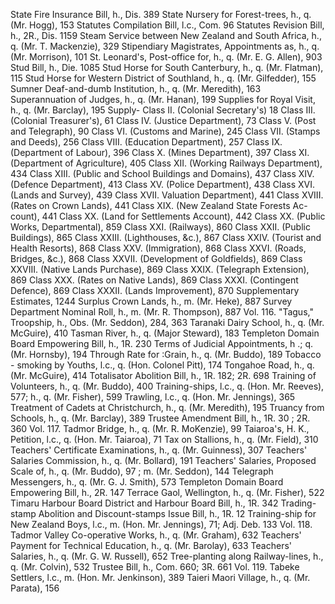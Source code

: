 State Fire Insurance Bill, h., Dis. 389 State Nursery for Forest-trees, h., q. (Mr. Hogg), 153 Statutes Compilation Bill, l.c., Com. 96 Statutes Revision Bill, h., 2R., Dis. 1159 Steam Service between New Zealand and South Africa, h., q. (Mr. T. Mackenzie), 329 Stipendiary Magistrates, Appointments as, h., q. (Mr. Morrison), 101 St. Leonard's, Post-office for, h., q. (Mr. E. G. Allen), 903 Stud Bill, h., Die. 1085 Stud Horse for South Canterbury, h., q. (Mr. Flatman), 115 Stud Horse for Western District of Southland, h., q. (Mr. Gilfedder), 155 Sumner Deaf-and-dumb Institution, h., q. (Mr. Meredith), 163 Superannuation of Judges, h., q. (Mr. Hanan), 199 Supplies for Royal Visit, h., q. (Mr. Barclay), 195 Supply- Class II. (Colonial Secretary's) 18 Class III. (Colonial Treasurer's), 61 Class IV. (Justice Department), 73 Class V. (Post and Telegraph), 90 Class VI. (Customs and Marine), 245 Class VII. (Stamps and Deeds), 256 Class VIII. (Education Department), 257 Class IX. (Department of Labour), 396 Class X. (Mines Department), 397 Class XI. (Department of Agriculture), 405 Class XII. (Working Railways Department), 434 Class XIII. (Public and School Buildings and Domains), 437 Class XIV. (Defence Department), 413 Class XV. (Police Department), 438 Class XVI. (Lands and Survey), 439 Class XVII. Valuation Department), 441 Class XVIII. (Rates on Crown Lands), 441 Class XIX. (New Zealand State Forests Ac- count), 441 Class XX. (Land for Settlements Account), 442 Class XX. (Public Works, Departmental), 859 Class XXI. (Railways), 860 Class XXII. (Public Buildings), 865 Class XXIII. (Lighthouses, &c.), 867 Class XXIV. (Tourist and Health Resorts), 868 Class XXV. (Immigration), 868 Class XXVI. (Roads, Bridges, &c.), 868 Class XXVII. (Development of Goldfields), 869 Class XXVIII. (Native Lands Purchase), 869 Class XXIX. (Telegraph Extension), 869 Class XXX. (Rates on Native Lands), 869 Class XXXI. (Contingent Defence), 869 Class XXXII. (Lands Improvement), 870 Supplementary Estimates, 1244 Surplus Crown Lands, h., m. (Mr. Heke), 887 Survey Department Nominal Roll, h., m. (Mr. R. Thompson), 887 Vol. 116. "Tagus," Troopship, h., Obs. (Mr. Seddon), 284, 363 Taranaki Dairy School, h., q. (Mr. McGuire), 410 Tasman River, h., q. (Major Steward), 183 Templeton Domain Board Empowering Bill, h., 1R. 230 Terms of Judicial Appointments, h .; q. (Mr. Hornsby), 194 Through Rate for :Grain, h., q. (Mr. Buddo), 189 Tobacco - smoking by Youths, l.c., q. (Hon. Colonel Pitt), 174 Tongahoe Road, h., q. (Mr. McGuire), 414 Totalisator Abolition Bill, h., 1R. 182; 2R. 698 Training of Volunteers, h., q. (Mr. Buddo), 400 Training-ships, l.c., q. (Hon. Mr. Reeves), 577; h., q. (Mr. Fisher), 599 Trawling, l.c., q. (Hon. Mr. Jennings), 365 Treatment of Cadets at Christchurch, h., q. (Mr. Meredith), 195 Truancy from Schools, h., q. (Mr. Barclay), 389 Trustee Amendment Bill, h., 1R. 30 ; 2R. 360 Vol. 117. Tadmor Bridge, h., q. (Mr. R. MoKenzie), 99 Taiaroa's, H. K., Petition, l.c., q. (Hon. Mr. Taiaroa), 71 Tax on Stallions, h., q. (Mr. Field), 310 Teachers' Certificate Examinations, h., q. (Mr. Guinness), 307 Teachers' Salaries Commission, h., q. (Mr. Bollard), 191 Teachers' Salaries, Proposed Scale of, h., q. (Mr. Buddo), 97 ; m. (Mr. Seddon), 144 Telegraph Messengers, h., q. (Mr. G. J. Smith), 573 Templeton Domain Board Empowering Bill, h., 2R. 147 Terrace Gaol, Wellington, h., q. (Mr. Fisher), 522 Timaru Harbour Board District and Harbour Board Bill, h., 1R. 342 Trading-stamp Abolition and Discount-stamps Issue Bill, h., 1R. 12 Training-ship for New Zealand Boys, l.c., m. (Hon. Mr. Jennings), 71; Adj. Deb. 133 Vol. 118. Tadmor Valley Co-operative Works, h., q. (Mr. Graham), 632 Teachers' Payment for Technical Education, h., q. (Mr. Barolay), 633 Teachers' Salaries, h., q. (Mr. G. W. Russell), 652 Tree-planting along Railway-lines, h., q. (Mr. Colvin), 532 Trustee Bill, h., Com. 660; 3R. 661 Vol. 119. Tabeke Settlers, l.c., m. (Hon. Mr. Jenkinson), 389 Taieri Maori Village, h., q. (Mr. Parata), 156 